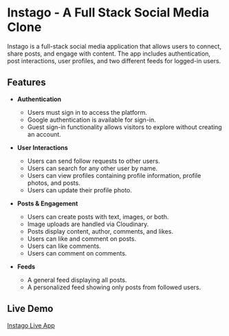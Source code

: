 # Instago - A Full Stack Social Media Clone

Instago is a full-stack social media application that allows users to connect, share posts, and engage with content. The app includes authentication, post interactions, user profiles, and two different feeds for logged-in users.

## Features

- **Authentication**
  - Users must sign in to access the platform.
  - Google authentication is available for sign-in.
  - Guest sign-in functionality allows visitors to explore without creating an account.

- **User Interactions**
  - Users can send follow requests to other users.
  - Users can search for any other user by name.
  - Users can view profiles containing profile information, profile photos, and posts.
  - Users can update their profile photo.

- **Posts & Engagement**
  - Users can create posts with text, images, or both.
  - Image uploads are handled via Cloudinary.
  - Posts display content, author, comments, and likes.
  - Users can like and comment on posts.
  - Users can like comments.
  - Users can comment on comments.

- **Feeds**
  - A general feed displaying all posts.
  - A personalized feed showing only posts from followed users.

## Live Demo
[Instago Live App](https://instago-app.netlify.app)
